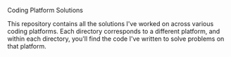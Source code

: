Coding Platform Solutions

This repository contains all the solutions I've worked on across various coding platforms. Each directory corresponds to a different platform, and within each directory, you'll find the code I've written to solve problems on that platform.
